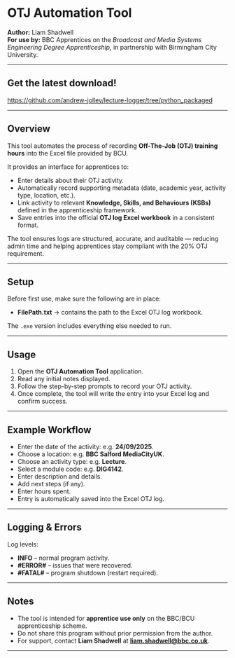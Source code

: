 # OTJ Automation Tool

**Author:** Liam Shadwell  
**For use by:** BBC Apprentices on the *Broadcast and Media Systems Engineering Degree Apprenticeship*, in partnership with Birmingham City University.

---

## Get the latest download!

https://github.com/andrew-jolley/lecture-logger/tree/python_packaged

---

## Overview
This tool automates the process of recording **Off-The-Job (OTJ) training hours** into the Excel file provided by BCU.

It provides an interface for apprentices to:

- Enter details about their OTJ activity.
- Automatically record supporting metadata (date, academic year, activity type, location, etc.).
- Link activity to relevant **Knowledge, Skills, and Behaviours (KSBs)** defined in the apprenticeship framework.
- Save entries into the official **OTJ log Excel workbook** in a consistent format.

The tool ensures logs are structured, accurate, and auditable — reducing admin time and helping apprentices stay compliant with the 20% OTJ requirement.

---

## Setup
Before first use, make sure the following are in place:

- **FilePath.txt** → contains the path to the Excel OTJ log workbook. 

The `.exe` version includes everything else needed to run.

---

## Usage
1. Open the **OTJ Automation Tool** application.  
2. Read any initial notes displayed.  
3. Follow the step-by-step prompts to record your OTJ activity.  
4. Once complete, the tool will write the entry into your Excel log and confirm success.

---

## Example Workflow
- Enter the date of the activity: e.g. **24/09/2025**.
- Choose a location: e.g. **BBC Salford MediaCityUK**.  
- Choose an activity type: e.g. **Lecture**.  
- Select a module code: e.g. **DIG4142**.  
- Enter description and details.  
- Add next steps (if any).  
- Enter hours spent.  
- Entry is automatically saved into the Excel OTJ log.

---

## Logging & Errors

Log levels:

- **INFO** – normal program activity.  
- **#ERROR#** – issues that were recovered.  
- **#FATAL#** – program shutdown (restart required).

---

## Notes
- The tool is intended for **apprentice use only** on the BBC/BCU apprenticeship scheme.  
- Do not share this program without prior permission from the author. 
- For support, contact **Liam Shadwell** at **liam.shadwell@bbc.co.uk**.
******
